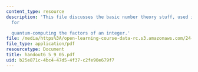 ```yaml
---
content_type: resource
description: 'This file discusses the basic number theory stuff, used in Shor''s algorithm
  for

  quantum-computing the factors of an integer.'
file: /media/https%3A/open-learning-course-data-rc.s3.amazonaws.com/24-111-philosophy-of-quantum-mechanics-spring-2005/b25e871c4bc447d54f37c2fe90e679f7_handout6_5_9_05.pdf
file_type: application/pdf
resourcetype: Document
title: handout6_5_9_05.pdf
uid: b25e871c-4bc4-47d5-4f37-c2fe90e679f7
---
```

